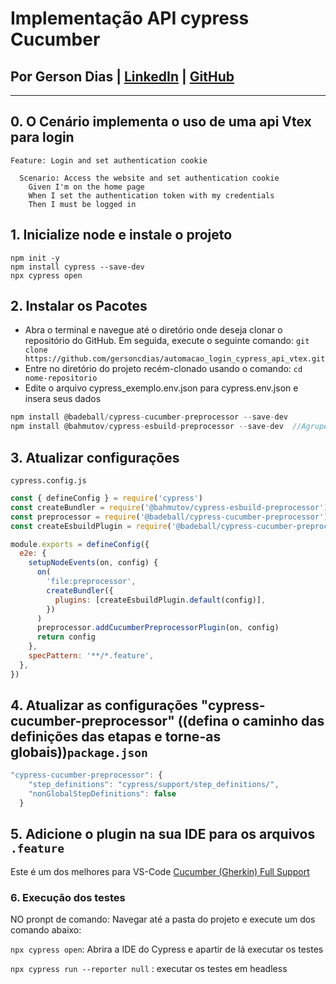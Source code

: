# Implementação API cypress Cucumber

## Por **Gerson Dias** | [LinkedIn](https://www.linkedin.com/in/gerson-costa-dias/) | [GitHub](https://github.com/gersoncdias)

---

## 0. O Cenário implementa o uso de uma api Vtex para login

```feature
Feature: Login and set authentication cookie

  Scenario: Access the website and set authentication cookie
    Given I'm on the home page
    When I set the authentication token with my credentials
    Then I must be logged in

```

## 1. Inicialize node e instale o projeto

```
npm init -y
npm install cypress --save-dev
npx cypress open
```

## 2. Instalar os Pacotes

- Abra o terminal e navegue até o diretório onde deseja clonar o repositório do GitHub. Em seguida, execute o seguinte comando:
  `git clone https://github.com/gersoncdias/automacao_login_cypress_api_vtex.git`
- Entre no diretório do projeto recém-clonado usando o comando:
  `cd nome-repositorio`
- Edite o arquivo cypress_exemplo.env.json para cypress.env.json e insera seus dados

```javascript
npm install @badeball/cypress-cucumber-preprocessor --save-dev
npm install @bahmutov/cypress-esbuild-preprocessor --save-dev  //Agrupe as especificações do Cypress usando esbuild - para aumentar o desempenho
```

## 3. Atualizar configurações

`cypress.config.js`

```javascript
const { defineConfig } = require('cypress')
const createBundler = require('@bahmutov/cypress-esbuild-preprocessor')
const preprocessor = require('@badeball/cypress-cucumber-preprocessor')
const createEsbuildPlugin = require('@badeball/cypress-cucumber-preprocessor/esbuild')

module.exports = defineConfig({
  e2e: {
    setupNodeEvents(on, config) {
      on(
        'file:preprocessor',
        createBundler({
          plugins: [createEsbuildPlugin.default(config)],
        })
      )
      preprocessor.addCucumberPreprocessorPlugin(on, config)
      return config
    },
    specPattern: '**/*.feature',
  },
})
```

## 4. Atualizar as configurações "cypress-cucumber-preprocessor" ((defina o caminho das definições das etapas e torne-as globais))`package.json`

```javascript
"cypress-cucumber-preprocessor": {
    "step_definitions": "cypress/support/step_definitions/",
    "nonGlobalStepDefinitions": false
  }
```

## 5. Adicione o plugin na sua IDE para os arquivos `.feature`

Este é um dos melhores para VS-Code [Cucumber (Gherkin) Full Support](https://marketplace.visualstudio.com/items?itemName=alexkrechik.cucumberautocomplete)

### 6. Execução dos testes

NO pronpt de comando:
Navegar até a pasta do projeto e execute um dos comando abaixo:

`npx cypress open`: Abrira a IDE do Cypress e apartir de lá executar os testes

`npx cypress run --reporter null` : executar os testes em headless
